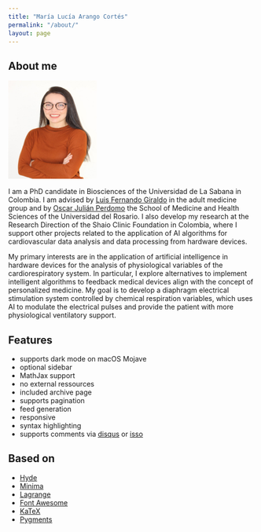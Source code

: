 ```yaml
---
title: "María Lucía Arango Cortés"
permalink: "/about/"
layout: page
---
```

## About me

<img src="assets/me_2.jpg" width="180" height="200">

I am a PhD candidate in Biosciences of the Universidad de La Sabana in Colombia. I am advised by [Luis Fernando Giraldo](https://scholar.google.com.co/citations?user=FFtAzBwAAAAJ&hl=en) in the adult medicine group and by [Oscar Julián Perdomo](https://pure.urosario.edu.co/en/persons/oscar-julian-perdomo-charry-3)  the School of Medicine and Health Sciences of the Universidad del Rosario. I also develop my research at the Research Direction of the Shaio Clinic Foundation in Colombia, where I support other projects related to the application of AI algorithms for cardiovascular data analysis and data processing from hardware devices.

My primary interests are in the application of artificial intelligence in hardware devices for the analysis of physiological variables of the cardiorespiratory system. In particular, I explore alternatives to implement intelligent algorithms to feedback medical devices align with the concept of personalized medicine. My goal is to develop a diaphragm electrical stimulation system controlled by chemical respiration variables, which uses AI to modulate the electrical pulses and provide the patient with more physiological ventilatory support.


## Features

 - supports dark mode on macOS Mojave
 - optional sidebar
 - MathJax support
 - no external ressources
 - included archive page
 - supports pagination
 - feed generation
 - responsive
 - syntax highlighting
 - supports comments via [disqus](https://disqus.com/) or [isso](http://posativ.org/isso/)

## Based on

- [Hyde](https://github.com/poole/hyde)
- [Minima](https://github.com/jekyll/minima)
- [Lagrange](https://github.com/LeNPaul/Lagrange)
- [Font Awesome](http://fontawesome.io/)
- [KaTeX](https://katex.org/)
- [Pygments](https://github.com/richleland/pygments-css)
